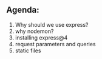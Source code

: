 ## Agenda:
1. Why should we use express?
2. why nodemon?
3. installing express@4
4. request parameters and queries
5. static files